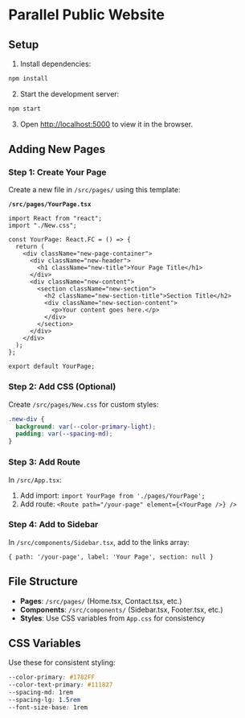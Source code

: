 # Parallel Public Website

## Setup

1. Install dependencies:

```bash
npm install
```

2. Start the development server:

```bash
npm start
```

3. Open [http://localhost:5000](http://localhost:5000) to view it in the browser.

## Adding New Pages

### Step 1: Create Your Page

Create a new file in `/src/pages/` using this template:

**`/src/pages/YourPage.tsx`**

```tsx
import React from "react";
import "./New.css";

const YourPage: React.FC = () => {
  return (
    <div className="new-page-container">
      <div className="new-header">
        <h1 className="new-title">Your Page Title</h1>
      </div>
      <div className="new-content">
        <section className="new-section">
          <h2 className="new-section-title">Section Title</h2>
          <div className="new-section-content">
            <p>Your content goes here.</p>
          </div>
        </section>
      </div>
    </div>
  );
};

export default YourPage;
```

### Step 2: Add CSS (Optional)

Create `/src/pages/New.css` for custom styles:

```css
.new-div {
  background: var(--color-primary-light);
  padding: var(--spacing-md);
}
```

### Step 3: Add Route

In `/src/App.tsx`:

1. Add import: `import YourPage from './pages/YourPage';`
2. Add route: `<Route path="/your-page" element={<YourPage />} />`

### Step 4: Add to Sidebar

In `/src/components/Sidebar.tsx`, add to the links array:

```tsx
{ path: '/your-page', label: 'Your Page', section: null }
```

## File Structure

- **Pages**: `/src/pages/` (Home.tsx, Contact.tsx, etc.)
- **Components**: `/src/components/` (Sidebar.tsx, Footer.tsx, etc.)
- **Styles**: Use CSS variables from `App.css` for consistency

## CSS Variables

Use these for consistent styling:

```css
--color-primary: #1782FF
--color-text-primary: #111827
--spacing-md: 1rem
--spacing-lg: 1.5rem
--font-size-base: 1rem
```
